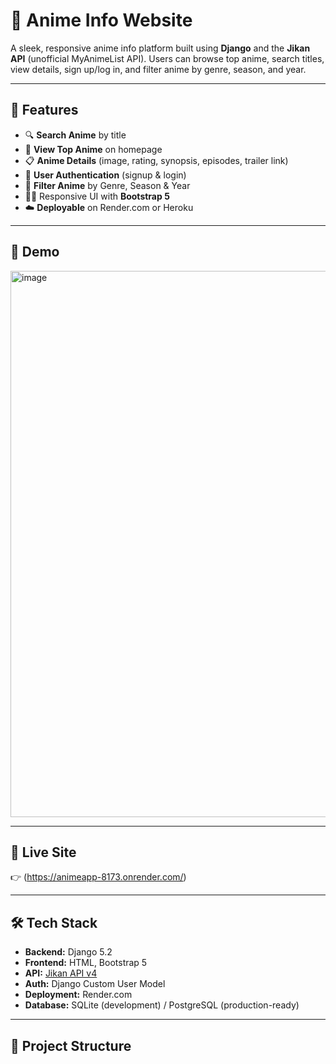 # 🎌 Anime Info Website

A sleek, responsive anime info platform built using **Django** and the **Jikan API** (unofficial MyAnimeList API). Users can browse top anime, search titles, view details, sign up/log in, and filter anime by genre, season, and year.

---

## 🚀 Features

- 🔍 **Search Anime** by title  
- 🥇 **View Top Anime** on homepage  
- 📋 **Anime Details** (image, rating, synopsis, episodes, trailer link)  
- 🔐 **User Authentication** (signup & login)  
- 🎯 **Filter Anime** by Genre, Season & Year  
- 🧑‍💻 Responsive UI with **Bootstrap 5**  
- ☁️ **Deployable** on Render.com or Heroku

---

## 📸 Demo

<img width="1877" height="874" alt="image" src="https://github.com/user-attachments/assets/4b42ef11-46e7-471f-9a10-7615d3226623" />


---

## 🔗 Live Site

👉 (https://animeapp-8173.onrender.com/)

---

## 🛠 Tech Stack

- **Backend:** Django 5.2
- **Frontend:** HTML, Bootstrap 5
- **API:** [Jikan API v4](https://docs.api.jikan.moe/)
- **Auth:** Django Custom User Model
- **Deployment:** Render.com
- **Database:** SQLite (development) / PostgreSQL (production-ready)

---

## 📁 Project Structure

